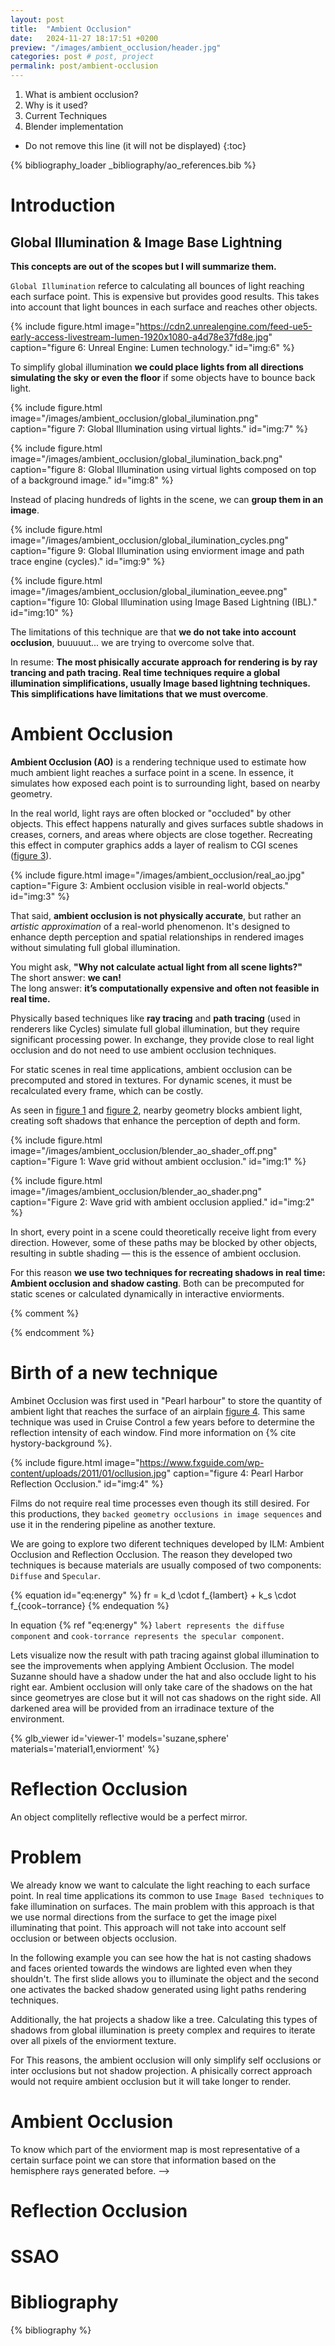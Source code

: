 ```yaml
---
layout: post
title:  "Ambient Occlusion"
date:   2024-11-27 18:17:51 +0200
preview: "/images/ambient_occlusion/header.jpg"
categories: post # post, project
permalink: post/ambient-occlusion
---
```


1. What is ambient occlusion?
2. Why is it used?
3. Current Techniques
4. Blender implementation
<!-- end-abstract -->


<!-- index -->
* Do not remove this line (it will not be displayed)
{:toc}

{% bibliography_loader _bibliography/ao_references.bib %}

# Introduction
## Global Illumination & Image Base Lightning
**This concepts are out of the scopes but I will summarize them.**

``Global Illumination`` referce to calculating all bounces of light reaching each surface point. This is expensive but provides good results. This takes into account that light bounces in each surface and reaches other objects. 

{% include figure.html image="https://cdn2.unrealengine.com/feed-ue5-early-access-livestream-lumen-1920x1080-a4d78e37fd8e.jpg" 
    caption="figure 6: Unreal Engine: Lumen technology." 
    id="img:6"
%}

To simplify global illumination **we could place lights from all directions simulating the sky or even the floor** if some objects have to bounce back light.

{% include figure.html image="/images/ambient_occlusion/global_ilumination.png" 
    caption="figure 7: Global Illumination using virtual lights." 
    id="img:7"
%}


{% include figure.html image="/images/ambient_occlusion/global_ilumination_back.png" 
    caption="figure 8: Global Illumination using virtual lights composed on top of a background image." 
    id="img:8"
%}

Instead of placing hundreds of lights in the scene, we can **group them in an image**.

{% include figure.html image="/images/ambient_occlusion/global_ilumination_cycles.png" 
    caption="figure 9: Global Illumination using enviorment image and path trace engine (cycles)." 
    id="img:9"
%}

{% include figure.html image="/images/ambient_occlusion/global_ilumination_eevee.png" 
    caption="figure 10: Global Illumination using Image Based Lightning (IBL)." 
    id="img:10"
%}


The limitations of this technique are that **we do not take into account occlusion**, buuuuut... we are trying to overcome solve that.

In resume: **The most phisically accurate approach for rendering is by ray trancing and path tracing. Real time techniques require a global illumination simplifications, usually Image based lightning techniques. This simplifications have limitations that we must overcome**.

# Ambient Occlusion
**Ambient Occlusion (AO)** is a rendering technique used to estimate how much ambient light reaches a surface point in a scene. In essence, it simulates how exposed each point is to surrounding light, based on nearby geometry.

In the real world, light rays are often blocked or "occluded" by other objects. This effect happens naturally and gives surfaces subtle shadows in creases, corners, and areas where objects are close together. Recreating this effect in computer graphics adds a layer of realism to CGI scenes  ([figure 3](#img:3)).

{% include figure.html image="/images/ambient_occlusion/real_ao.jpg" 
    caption="Figure 3: Ambient occlusion visible in real-world objects." 
    id="img:3"
%}

That said, **ambient occlusion is not physically accurate**, but rather an *artistic approximation* of a real-world phenomenon. It's designed to enhance depth perception and spatial relationships in rendered images without simulating full global illumination.

You might ask, **"Why not calculate actual light from all scene lights?"**  
The short answer: **we can!**  
The long answer: **it’s computationally expensive and often not feasible in real time.**

Physically based techniques like **ray tracing** and **path tracing** (used in renderers like Cycles) simulate full global illumination, but they require significant processing power. In exchange, they provide close to real light occlusion and do not need to use ambient occlusion techniques.

For static scenes in real time applications, ambient occlusion can be precomputed and stored in textures. For dynamic scenes, it must be recalculated every frame, which can be costly.

As seen in [figure 1](#img:1) and [figure 2](#img:2), nearby geometry blocks ambient light, creating soft shadows that enhance the perception of depth and form.

{% include figure.html image="/images/ambient_occlusion/blender_ao_shader_off.png" 
    caption="Figure 1: Wave grid without ambient occlusion." 
    id="img:1"
%}

{% include figure.html image="/images/ambient_occlusion/blender_ao_shader.png" 
    caption="Figure 2: Wave grid with ambient occlusion applied." 
    id="img:2"
%}

In short, every point in a scene could theoretically receive light from every direction. However, some of these paths may be blocked by other objects, resulting in subtle shading — this is the essence of ambient occlusion. 

For this reason **we use two techniques for recreating shadows in real time: Ambient occlusion and shadow casting**. Both can be precomputed for static scenes or calculated dynamically in interactive enviorments.



<!-- More technically, Ambient Occlusion refers to the value of occlusion there is in each point of the surface. -->

{% comment %}
<!-- 
APROACHES:
- Ambient occlusion: a technique that, like reflection occlusion, uses a pre-rendered occlusion map accessed at render time to give the scene realistic shadowing. In addition, they developed a way to derive directional information so that a given surface point would be illuminated by the most appropriate part of the ambient environment map.

- Reflection occlusion: occluding or shadowing the reflections on the CG elements. It
addresses the problem of reflections not being correctly occluded when you use an all encompassing reflection environment. 

- Reflection Maps: Single channel reflection maps are used to attenuate reflection in areas that are either self occluding or blocked by other objects in the scene.

- Ambient environments:  Is a technique that gives a way of getting diffuse fill light illumination that is more like what we’d get from global illumination.

- Global illumination: 

-->
{% endcomment %}

# Birth of a new technique
<!-- On which documents was first treated this concept -->
Ambinet Occlusion was first used in "Pearl harbour" to store the quantity of ambient light that reaches the surface of an airplain [figure 4](#img:4). This same technique was used in Cruise Control a few years before to determine the reflection intensity of each window. Find more information on  {% cite hystory-background %}.

<!-- Picture of Pearl harbour -->
{% include figure.html image="https://www.fxguide.com/wp-content/uploads/2011/01/ocllusion.jpg" 
    caption="figure 4: Pearl Harbor Reflection Occlusion." 
    id="img:4"
%}

<!-- Picture of Cruise Control -->



Films do not require real time processes even though its still desired. For this productions, they ``backed geometry occlusions in image sequences`` and use it in the rendering pipeline as another texture. 

We are going to explore two diferent techniques developed by ILM: Ambient Occlusion and Reflection Occlusion. The reason they developed two techniques is because materials are usually composed of two components: ``Diffuse`` and ``Specular``.

{% equation id="eq:energy" %}
fr = k_d \cdot f_{lambert} + k_s \cdot f_{cook−torrance}
{% endequation %}

In equation {% ref "eq:energy" %} ``labert represents the diffuse component`` and ``cook-torrance represents the specular component``.

Lets visualize now the result with path tracing against global illumination to see the improvements when applying Ambient Occlusion. The model Suzanne should have a shadow under the hat and also occlude light to his right ear. Ambient occlusion will only take care of the shadows on the hat since geometryes are close but it will not cas shadows on the right side. All darkened area will be provided from an irradinace texture of the environment.

{% glb_viewer id='viewer-1' models='suzane,sphere' materials='material1,enviorment' %}

<!-- To generate the ambient enviorments (image based lightning technique) we create an image (HDRI, cube map, sphere image...) that combines all surronding lights (sky, sun, ground) recieved in a single point (usually where the character is placed). This is a simplification of global illumination where we place the lights in the scene and iterate over all of them to calculate the light on a surface point. -->

<!-- picture of an hdri -->
<!-- picture of object being globally illuminated, show the problems of occlusion when an object is irregular, like objects with identations or holes. -->

<!-- As shown in the previous image, we can not tell how much light reaches each point but we can apply ambient occlusion to fake it. -->

# Reflection Occlusion
An object complitelly reflective would be a perfect mirror. 

# Problem
We already know we want to calculate the light reaching to each surface point. In real time applications its common to use  ``Image Based techniques`` to fake illumination on surfaces. The main problem with this approach is that we use normal directions from the surface to get the image pixel illuminating that point. This approach will not take into account self occlusion or between objects occlusion. 

In the following example you can see how the hat is not casting shadows and faces oriented towards the windows are lighted even when they shouldn't. The first slide allows you to illuminate the object and the second one activates the backed shadow generated using light paths rendering techniques.



Additionally, the hat projects a shadow like a tree. Calculating this types of shadows from global illumination is preety complex and requires to iterate over all pixels of the enviorment texture. 

For This reasons, the ambient occlusion will only simplify self occlusions or inter occlusions but not shadow projection. A phisically correct approach would not require ambient occlusion but it will take longer to render.

# Ambient Occlusion
<!-- Ambient Occlusion map: Once we have the scene geometry, we iterate over all points in the surface and generate an hemisphere oriented in the surface normal direction. Now we can check for colisions of the rays being casted in those directions and store the result plus the angle. Based on the lambertian formula, we know that incident light has more effect when the angle is close to 0º and it starts to reflect more light the closer it gets to 90º degrees.

<!-- Ambient Occlusion bend normal map -->
To know which part of the enviorment map is most representative of a certain surface point we can store that information based on the hemisphere rays generated before.  -->



# Reflection Occlusion

<!--
lets review how this technique works.

In the beggining it was meant to recognize how much (quantity) of global illumination got to each surface points in the scene. 

Lets put an example of a window surronded by walls. This technique will recognize that a small percentage of light will reach it but you can not know wich portion of the sky is and also you do not know self reflections such as walls that may be reflected in the window. For this reason it is not good for close ups but rather distant shots.

In cruise controll they used this technique for exactly that purpose, deciding how much illumination should each window recieve (but not the reflection itself)

This technique seems to provide better results on non reflective surfaces like in pearl harbour. Lets say we are provided an airplain surronded by a blue sphere, we know how much of this light will get to each surface point.

1. we require to generate global illumination: explain technique a little bit
2. Calculate ambient occlusion of a self object
3. calculate ambient occlusion of the proximity of two objects
4. the problem with dynamic ambient occlusion: it requires to be updated each time the scene geometry changes.
5. This technique may not be that useful with ray tracing or light paths render engines. it is meant for IBL
-->

<!-- Explaining improvved technique by generating a map that contains the direction from wich a point recieves light from specific angles. -->

# SSAO

# Bibliography
{% bibliography %}
